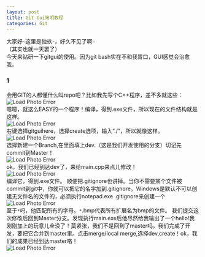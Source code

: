 ```yaml
---
layout: post
title: Git Gui简明教程
categories: Git
---
```

大家好`~`这里是独玖-，好久不见了啊`~`<br>
（其实也就一天罢了）<br>
今天来钻研一下gitgui的使用。因为git bash实在不和我胃口，GUI感觉会治愈我。<br>
### 1
会用GIT的人都懂什么叫repo吧？比如我先写个C++程序，差不多就这些：<br>
![Load Photo Error](https://gitee.com/momonorthy/github-blog-images-2/raw/master/img/git-gui-1.bmp)<br>
嗯嗯，就这么EASY的一个程序！编译，得到.exe文件，所以现在的文件结构就是这样。
<br>![Load Photo Error](https://gitee.com/momonorthy/github-blog-images-2/raw/master/img/ggui-2.bmp)<br>
右键选择gitguihere，选择create选项，输入“./”，所以就像这样。
<br>![Load Photo Error](https://gitee.com/momonorthy/github-blog-images-2/raw/master/img/ggui3.bmp)<br>
选择新建一个Branch,在里面填上dev.（这是我们开发使用的分支）切记先commit到Master！
<br>![Load Photo Error](https://gitee.com/momonorthy/github-blog-images-2/raw/master/img/ggui4.bmp)<br>
ok，我们已经到达dev了，来给main.cpp来点儿修改！
<br>![Load Photo Error](https://gitee.com/momonorthy/github-blog-images-2/raw/master/img/ggui5.bmp)<br>
编译它，得到.exe文件。
顺便把.gitignore也讲掉。当你不需要某个文件被commit到git中，你就可以把它的名字加到.gitignore。Windows是默认不可以创建无文件名的文件的，必须执行notepad.exe .gitignore来创建一个
<br>![Load Photo Error](https://gitee.com/momonorthy/github-blog-images-2/raw/master/img/ggui6.bmp)<br>
至于`*`吗，他匹配所有的字母。`*`.bmp代表所有扩展名为bmp的文件。
我们提交这次修改后回到Master分支。发现执行main.exe后他尽然给我输出了一个hello!我刚刚加上的玩意儿全没了！莫紧张，我们不是回到了master吗。我们完成了开发，要把它合并到master里。点击merge/local merge,选择dev,create！ok，我们的成果已经到达master咯！
<br>![Load Photo Error](https://gitee.com/momonorthy/github-blog-images-2/raw/master/img/duj.jpg)<br>
